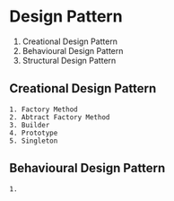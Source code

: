 # Design Pattern

1. Creational Design Pattern
2. Behavioural Design Pattern
3. Structural Design Pattern

Creational Design Pattern
-
    1. Factory Method
    2. Abtract Factory Method
    3. Builder
    4. Prototype
    5. Singleton


Behavioural Design Pattern
-
    1. 

